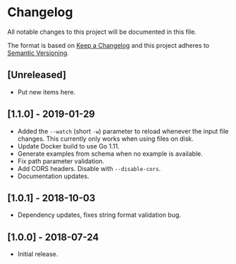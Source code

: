 # Changelog
All notable changes to this project will be documented in this file.

The format is based on [Keep a Changelog](http://keepachangelog.com/en/1.0.0/)
and this project adheres to [Semantic Versioning](http://semver.org/spec/v2.0.0.html).

## [Unreleased]
- Put new items here.

## [1.1.0] - 2019-01-29
- Added the `--watch` (short `-w`) parameter to reload whenever the input file
  changes. This currently only works when using files on disk.
- Update Docker build to use Go 1.11.
- Generate examples from schema when no example is available.
- Fix path parameter validation.
- Add CORS headers. Disable with `--disable-cors`.
- Documentation updates.

## [1.0.1] - 2018-10-03
- Dependency updates, fixes string format validation bug.

## [1.0.0] - 2018-07-24
- Initial release.
